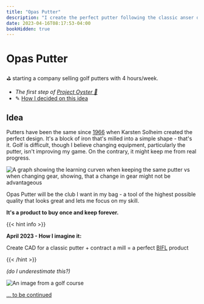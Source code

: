 ```yaml
---
title: "Opas Putter"
description: "I create the perfect putter following the classic anser design and started producing it. From the idea to a prototype to a shop while following an idea."
date: 2023-04-16T08:17:53-04:00
bookHidden: true
---
```


# Opas Putter

⛳️ starting a company selling golf putters with 4 hours/week.

- *The first step of [Project Oyster 🌊](/docs/stories/project-oyster.md)*
- ✎ [How I decided on this idea](/posts/putter-vs-habit-tracker.md)

## Idea

Putters have been the same since [1966](https://ping.com/en-us/media/articles/evergreen/anser-putter-technology-triumphs) when Karsten Solheim created the perfect design. It's a block of iron that's milled into a simple shape - that's it. Golf is difficult, though I believe changing equipment, particularly the putter, isn't improving my game. On the contrary, it might keep me from real progress.

![A graph showing the learning curven when keeping the same putter vs when changing gear, showing, that a change in gear might not be advantageous](/img/putter-graph.webp)

Opas Putter will be the club I want in my bag  - a tool of the highest possible quality that looks great and lets me focus on my skill.

**It's a product to buy once and keep forever.**

{{< hint info >}}

**April 2023 - How I imagine it:**  

 Create CAD for a classic putter + contract a mill = a perfect [BIFL](https://www.reddit.com/r/BuyItForLife/) product

{{< /hint >}}

*(do I underestimate this?)*

![An image from a golf course](/img/golf1.webp)



[... to be continued](/docs/stay-updated.md)